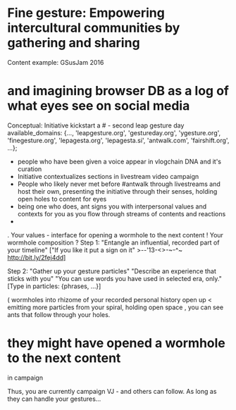 # Fine gesture: Empowering intercultural communities by gathering and sharing

Content example: GSusJam 2016

# and imagining browser DB as a log of what eyes see on social media

Conceptual: Initiative kickstart a # - second leap gesture day
available_domains: {..., 'leapgesture.org', 'gestureday.org', 'ygesture.org',
		    'finegesture.org', 'lepagesta.org', 'lepagesta.si', 
		    'antwalk.com', 'fairshift.org', ...};

- people who have been given a voice appear in vlogchain DNA and it's curation
- Initiative contextualizes sections in livestream video campaign
- People who likely never met before #antwalk through livestreams and host their own,
presenting the initiative through their senses, holding open holes to content for eyes 
- being one who does, ant signs you with interpersonal values and contexts for you
  as you flow through streams of contents and reactions
- 

. Your values - interface for opening a wormhole to the next content
! Your wormhole composition ?
Step 1: "Entangle an influential, recorded part of your timeline" 
	["If you like it put a sign on it" >--'13-<>-~-^~ http://bit.ly/2fej4dd]	

Step 2: "Gather up your gesture particles"
	"Describe an experience that sticks with you"
	"You can use words you have used in selected era, only."
	[Type in particles: {phrases, ...}]

( wormholes into rhizome of your recorded personal history open up
< emitting more particles from your spiral, holding open space
, you can see ants that follow through your holes.
# they might have opened a wormhole to the next content
in campaign

Thus, you are currently campaign VJ - and others can follow.
As long as they can handle your gestures...
